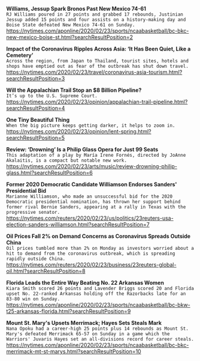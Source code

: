**Williams, Jessup Spark Bronos Past New Mexico 74-61**\
`RJ Williams poured in 27 points and grabbed 17 rebounds, Justinian Jessup added 15 points and four assists on a history-making day and Boise State defeated New Mexico 74-61 on Sunday.`\
https://nytimes.com/aponline/2020/02/23/sports/ncaabasketball/bc-bkc-new-mexico-boise-st.html?searchResultPosition=2

**Impact of the Coronavirus Ripples Across Asia: ‘It Has Been Quiet, Like a Cemetery’**\
`Across the region, from Japan to Thailand, tourist sites, hotels and shops have emptied out as fear of the outbreak has shut down travel.`\
https://nytimes.com/2020/02/23/travel/coronavirus-asia-tourism.html?searchResultPosition=3

**Will the Appalachian Trail Stop an $8 Billion Pipeline?**\
`It’s up to the U.S. Supreme Court.`\
https://nytimes.com/2020/02/23/opinion/appalachian-trail-pipeline.html?searchResultPosition=4

**One Tiny Beautiful Thing**\
`When the big picture keeps getting darker, it helps to zoom in.`\
https://nytimes.com/2020/02/23/opinion/lent-spring.html?searchResultPosition=5

**Review: ‘Drowning’ Is a Philip Glass Opera for Just 99 Seats**\
`This adaptation of a play by María Irene Fornés, directed by JoAnne Akalaitis, is a compact but notable new work.`\
https://nytimes.com/2020/02/23/arts/music/review-drowning-philip-glass.html?searchResultPosition=6

**Former 2020 Democratic Candidate Williamson Endorses Sanders' Presidential Bid**\
`Marianne Williamson, who made an unsuccessful bid for the 2020 Democratic presidential nomination, has thrown her support behind former rival Bernie Sanders, appearing at a rally in Texas with the progressive senator.`\
https://nytimes.com/reuters/2020/02/23/us/politics/23reuters-usa-election-sanders-williamson.html?searchResultPosition=7

**Oil Prices Fall 2% on Demand Concerns as Coronavirus Spreads Outside China**\
`Oil prices tumbled more than 2% on Monday as investors worried about a hit to demand from the coronavirus outbreak, which is spreading rapidly outside China.`\
https://nytimes.com/reuters/2020/02/23/business/23reuters-global-oil.html?searchResultPosition=8

**Florida Leads the Entire Way Beating No. 22 Arkansas Women**\
`Kiara Smith scored 26 points and Lavender Briggs scored 20 and Florida upset No. 22-ranked Arkansas holding off the Razorbacks late for an 83-80 win on Sunday.`\
https://nytimes.com/aponline/2020/02/23/sports/ncaabasketball/bc-bkw-t25-arkansas-florida.html?searchResultPosition=9

**Mount St. Mary's Upsets Merrimack; Hayes Sets Steals Mark**\
`Nana Opoku had a career-high 25 points plus 14 rebounds as Mount St. Mary's defeated Merrimack 65-57 on Sunday in a game which the Warriors' Juvaris Hayes set an all-divisions record for career steals.`\
https://nytimes.com/aponline/2020/02/23/sports/ncaabasketball/bc-bkc-merrimack-mt-st-marys.html?searchResultPosition=10

